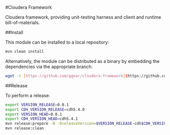 #Cloudera Framework

Cloudera framework, providing unit-testing harness and client and runtime bill-of-materials.

##Install

This module can be installed to a local repository:

```bash
mvn clean install
```

Alternatively, the module can be distributed as a binary by embedding the dependencies via the appropriate branch:

```bash
wget -r [https://github.com/ggear/cloudera-framework](https://github.com/ggear/cloudera-framework)
```

##Release

To perform a release:

```bash
export VERSION_RELEASE=0.0.1
export CDH_VERSION_RELEASE=cdh5.4.0
export VERSION_HEAD=0.0.1
export CDH_VERSION_HEAD=cdh5.4.1
mvn release:prepare -B -DreleaseVersion=$VERSION_RELEASE-cdh$CDH_VERSION_RELEASE -DdevelopmentVersion=$VERSION_HEAD-cdh$CDH_VERSION_HEAD-SNAPSHOT
mvn release:clean
```
